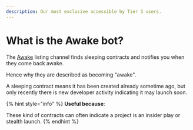 ```yaml
---
description: Our most exclusive accessible by Tier 3 users.
---
```


# What is the Awake bot?

The [Awake](../what-are-the-utilities/deployment-listings-channels/eth-bsc-awake.md) listing channel finds sleeping contracts and notifies you when they come back awake.

Hence why they are described as becoming "awake".&#x20;

A sleeping contract means it has been created already sometime ago, but only recently there is new developer activity indicating it may launch soon.&#x20;

{% hint style="info" %}
**Useful because**:

These kind of contracts can often indicate a project is an insider play or stealth launch.
{% endhint %}
